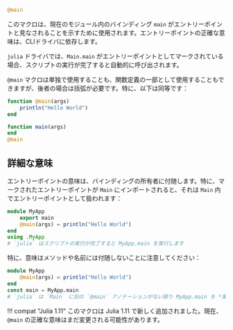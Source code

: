 ```julia
@main
```

このマクロは、現在のモジュール内のバインディング `main` がエントリーポイントと見なされることを示すために使用されます。エントリーポイントの正確な意味は、CLIドライバに依存します。

`julia` ドライバでは、`Main.main` がエントリーポイントとしてマークされている場合、スクリプトの実行が完了すると自動的に呼び出されます。

`@main` マクロは単独で使用することも、関数定義の一部として使用することもできますが、後者の場合は括弧が必要です。特に、以下は同等です：

```julia
function @main(args)
    println("Hello World")
end
```

```julia
function main(args)
end
@main
```

## 詳細な意味

エントリーポイントの意味は、バインディングの所有者に付随します。特に、マークされたエントリーポイントが `Main` にインポートされると、それは `Main` 内でエントリーポイントとして扱われます：

```julia
module MyApp
    export main
    @main(args) = println("Hello World")
end
using .MyApp
# `julia` はスクリプトの実行が完了すると MyApp.main を実行します
```

特に、意味はメソッドや名前には付随しないことに注意してください：

```julia
module MyApp
    @main(args) = println("Hello World")
end
const main = MyApp.main
# `julia` は `Main` に別の `@main` アノテーションがない限り MyApp.main を *実行しません*
```

!!! compat "Julia 1.11"
    このマクロは Julia 1.11 で新しく追加されました。現在、`@main` の正確な意味はまだ変更される可能性があります。


